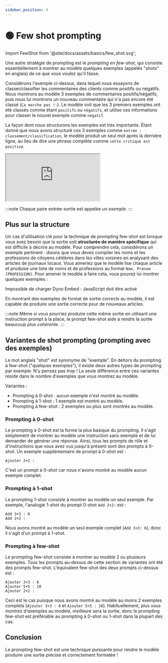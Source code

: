 ```yaml
---
sidebar_position: 4
---
```


# 🟢 Few shot prompting

import FewShot from '@site/docs/assets/basics/few_shot.svg';

<div style={{textAlign: 'center'}}>
  <FewShot style={{width:"800px",height:"300px",verticalAlign:"top"}}/>
</div>

Une autre stratégie de prompting est le _prompting en few-shot_, qui consiste essentiellement à montrer au modèle quelques exemples (appelés "shots" en anglais) de ce que vous voulez qu'il fasse.

Considérons l'exemple ci-dessus, dans lequel nous essayons de classer/classifier les commentaires des clients comme positifs ou négatifs. Nous montrons au modèle 3 exemples de commentaires positifs/négatifs, puis nous lui montrons un nouveau commentaire qui n'a pas encore été classé (`Ça marche pas !:`). Le modèle voit que les 3 premiers exemples ont été classés comme étant `positifs` ou `négatifs`, et utilise ces informations pour classer le nouvel exemple comme `négatif`.

La façon dont nous structurons les exemples est très importante. Étant donné que nous avons structuré ces 3 exemples comme `entrée : classement/classification`, le modèle produit un seul mot après la dernière ligne, au lieu de dire une phrase complète comme `cette critique est positive`.

<iframe
    src="http://embed.learnprompting.org/embed?config=eyJib3hSb3dzIjoyNSwidG9wUCI6MSwidGVtcGVyYXR1cmUiOjAuNywibWF4VG9rZW5zIjoyNTYsIm91dHB1dCI6IiIsInByb21wdCI6IiIsIm1vZGVsIjoiZ3B0LTQiLCJ1bmRlZmluZWQiOiIwIn0%3D"
    style={{width:"100%", height:"1250px", border:"0", borderRadius:"4px", overflow:"hidden"}}
    sandbox="allow-forms allow-modals allow-popups allow-presentation allow-same-origin allow-scripts"
></iframe>

<br/>

:::note
Chaque paire entrée-sortie est appelée un _exemple_.
:::

## Plus sur la structure

Un cas d'utilisation clé pour la technique de prompting few-shot est lorsque vous avez besoin que la sortie soit **structurée de manière spécifique** qui est difficile à décrire au modèle. Pour comprendre cela, considérons un exemple pertinent : disons que vous devez compiler les noms et les professions de citoyens célèbres dans les villes voisines en analysant des articles de journaux locaux. Vous aimeriez que le modèle lise chaque article et produise une liste de noms et de professions au format `Nom, Prénom [PROFESSION]`. Pour amener le modèle à faire cela, vous pouvez lui montrer quelques exemples :

<div trydyno-embed="" openai-model="text-davinci-003" initial-prompt="Dans la ville animée de Emerald Hills, un groupe diversifié de personnes a marqué son empreinte. Sarah Martinez, une infirmière dévouée, était connue pour ses soins compatissants à l'hôpital local. David Thompson, un ingénieur logiciel innovant, travaillait sans relâche sur des projets révolutionnaires qui allaient transformer l'industrie technologique. Pendant ce temps, Emily Nakamura, une artiste et muraliste talentueuse, a peint des pièces vibrantes et provocantes qui ont orné les murs des bâtiments et des galeries. Enfin, Michael O'Connell, un entrepreneur ambitieux, a ouvert un café unique et écologique qui est rapidement devenu le lieu de rencontre préféré de la ville. Chacune de ces personnes a contribué à la riche tapisserie de la communauté d'Emerald Hills.\n1. Sarah Martinez [INFIRMIÈRE]\n2. David Thompson [INGÉNIEUR LOGICIEL]\n3. Emily Nakamura [ARTISTE]\n4. Michael O'Connell [ENTREPRENEUR]\n\nAu cœur de la ville, le chef Oliver Hamilton a transformé la scène culinaire avec son restaurant de la ferme à la table, Green Plate. La dédication d'Oliver à la recherche de produits locaux et biologiques a valu à l'établissement des critiques élogieuses de la part des critiques gastronomiques et des habitants.\n\nJuste en bas de la rue, vous trouverez la bibliothèque Riverside Grove, où la bibliothécaire en chef Elizabeth Chen a travaillé avec diligence pour créer un espace accueillant et inclusif pour tous. Ses efforts pour élargir les offres de la bibliothèque et établir des programmes de lecture pour les enfants ont eu un impact significatif sur les taux de littératie de la ville.\n\nEn vous promenant dans la charmante place de la ville, vous serez captivé par les beaux muraux qui ornent les murs. Ces chefs-d'œuvre sont l'œuvre de l'artiste renommée, Isabella Torres, dont le talent pour capturer l'essence de Riverside Grove a donné vie à la ville.\n\nLes réalisations sportives de Riverside Grove méritent également d'être mentionnées, grâce à l'ancien nageur olympique devenu entraîneur, Marcus Jenkins. Marcus a utilisé son expérience et sa passion pour former les jeunes de la ville, menant l'équipe de natation Riverside Grove à plusieurs championnats régionaux.\n1. Oliver Hamilton [CHEF]\n2. Elizabeth Chen [BIBLIOTHÉCAIRE]\n3. Isabella Torres [ARTISTE]\n4. Marcus Jenkins [ENTRAÎNEUR]\n\nOak Valley, une charmante petite ville, abrite un remarquable trio d'individus dont les compétences et le dévouement ont laissé une empreinte durable sur la communauté.\n\nAu marché fermier animé de la ville, vous trouverez Laura Simmons, une passionnée d'agriculture biologique connue pour ses produits délicieux et cultivés de manière durable. Son dévouement à la promotion d'une alimentation saine a inspiré la ville à adopter un mode de vie plus éco-responsable.\n\nDans le centre communautaire d'Oak Valley, Kevin Alvarez, un instructeur de danse expérimenté, a apporté la joie du mouvement à des personnes de tous âges. Ses cours de danse inclusifs ont favorisé un sentiment d'unité et d'expression de soi parmi les résidents, enrichissant la scène artistique locale.\n\nEnfin, Rachel O'Connor, une bénévole infatigable, consacre son temps à diverses initiatives caritatives. Son engagement à améliorer la vie des autres a été essentiel dans la création d'un fort sentiment de communauté à Oak Valley.\n\nGrâce à leurs talents uniques et leur dévouement indéfectible, Laura, Kevin et Rachel se sont inscrits dans le tissu d'Oak Valley, contribuant à créer une petite ville dynamique et prospère." initial-response="1. Laura Simmons [AGRICULTRICE]\n2. Kevin Alvarez [INSTRUCTEUR DE DANSE]\n3. Rachel O'Connor [BÉNÉVOLE]" max-tokens="616" box-rows="20" model-temp="0" top-p="0">
    <noscript>Impossible de charger Dyno Embed : JavaScript doit être activé</noscript>
</div>

En montrant des exemples de format de sortie corrects au modèle, il est capable de produire une sortie correcte pour de nouveaux articles.

:::note
Même si vous pourriez produire cette même sortie en utilisant une instruction prompt à la place, le prompt few-shot aide à rendre la sortie beaucoup plus _cohérente_.
:::

## Variantes de shot prompting (prompting avec des exemples)

Le mot anglais "shot" est synonyme de "exemple". En dehors du prompting à few-shot ("quelques exemples"), il existe deux autres types de prompting par exemple. N'y pensez pas trop ! La seule différence entre ces variantes réside dans le nombre d'exemples que vous montrez au modèle.

Variantes :

- Prompting à 0-shot : aucun exemple n'est montré au modèle.
- Prompting à 1-shot : 1 exemple est montré au modèle.
- Prompting à few-shot : 2 exemples ou plus sont montrés au modèle.

### Prompting à 0-shot

Le prompting à 0-shot est la forme la plus basique du prompting. Il s'agit simplement de montrer au modèle une instruction sans exemple et de lui demander de générer une réponse. Ainsi, tous les prompts de rôle et d'instructions que vous avez vus jusqu'à présent sont des prompts à 0-shot. Un exemple supplémentaire de prompt à 0-shot est :

```text
Ajouter 2+2 :
```

C'est un prompt à 0-shot car nous n'avons montré au modèle aucun exemple complet.

### Prompting à 1-shot

Le prompting 1-shot consiste à montrer au modèle un seul exemple. Par exemple, l'analogie 1-shot du prompt 0-shot `Add 2+2:` est :

```text
Add 3+3 : 6
Add 2+2 :
```

Nous avons montré au modèle un seul exemple complet (`Add 3+3: 6`), donc il s'agit d'un prompt à 1-shot.

### Prompting à few-shot

Le prompting few-shot consiste à montrer au modèle 2 ou plusieurs exemples. Tous les prompts au-dessus de cette section de variantes ont été des prompts few-shot. L'équivalent few-shot des deux prompts ci-dessus est :

```text
Ajouter 3+3 : 6
Ajouter 5+5 : 10
Ajouter 2+2 :
```

Ceci est le cas puisque nous avons montré au modèle au moins 2 exemples complets (`Ajouter 3+3 : 6` et `Ajouter 5+5 : 10`). Habituellement, plus vous montrez d'exemples au modèle, meilleure sera la sortie, donc le prompting few-shot est préférable au prompting à 0-shot ou 1-shot dans la plupart des cas.

## Conclusion

Le prompting few-shot est une technique puissante pour rendre le modèle produire une sortie précise et correctement formatée !
